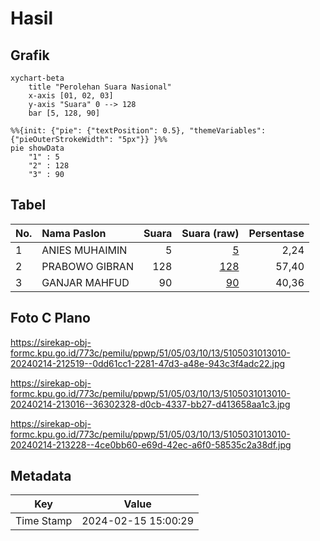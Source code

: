 # Hasil

## Grafik

```mermaid
xychart-beta
    title "Perolehan Suara Nasional"
    x-axis [01, 02, 03]
    y-axis "Suara" 0 --> 128
    bar [5, 128, 90]
```

```mermaid
%%{init: {"pie": {"textPosition": 0.5}, "themeVariables": {"pieOuterStrokeWidth": "5px"}} }%%
pie showData
    "1" : 5
    "2" : 128
    "3" : 90
```

## Tabel

| No. | Nama Paslon    | Suara | Suara (raw) | Persentase |
|:--- |:-------------- | -----:| -----------:| ----------:|
| 1   | ANIES MUHAIMIN | 5     | [5][p-1]    | 2,24       |
| 2   | PRABOWO GIBRAN | 128   | [128][p-2]  | 57,40      |
| 3   | GANJAR MAHFUD  | 90    | [90][p-3]   | 40,36      |


[p-1]: https://github.com/gigit-pemilu/pemilu-2024/blob/main/pilpres/hitung-suara/sub/51-bali/sub/05-klungkung/sub/03-klungkung/sub/1013-semarapura-klod/sub/010-tps/sub/paslon-1.txt
[p-2]: https://github.com/gigit-pemilu/pemilu-2024/blob/main/pilpres/hitung-suara/sub/51-bali/sub/05-klungkung/sub/03-klungkung/sub/1013-semarapura-klod/sub/010-tps/sub/paslon-2.txt
[p-3]: https://github.com/gigit-pemilu/pemilu-2024/blob/main/pilpres/hitung-suara/sub/51-bali/sub/05-klungkung/sub/03-klungkung/sub/1013-semarapura-klod/sub/010-tps/sub/paslon-3.txt

## Foto C Plano

https://sirekap-obj-formc.kpu.go.id/773c/pemilu/ppwp/51/05/03/10/13/5105031013010-20240214-212519--0dd61cc1-2281-47d3-a48e-943c3f4adc22.jpg

https://sirekap-obj-formc.kpu.go.id/773c/pemilu/ppwp/51/05/03/10/13/5105031013010-20240214-213016--36302328-d0cb-4337-bb27-d413658aa1c3.jpg

https://sirekap-obj-formc.kpu.go.id/773c/pemilu/ppwp/51/05/03/10/13/5105031013010-20240214-213228--4ce0bb60-e69d-42ec-a6f0-58535c2a38df.jpg


## Metadata

| Key        | Value               |
| ---------- | ------------------- |
| Time Stamp | 2024-02-15 15:00:29 |



